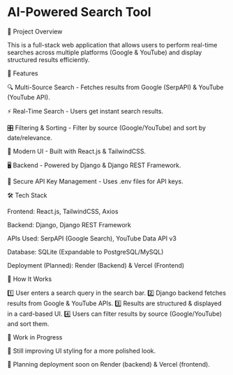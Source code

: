 <h1>AI-Powered Search Tool</h1>
🚀 Project Overview

This is a full-stack web application that allows users to perform real-time searches across multiple platforms (Google & YouTube) and display structured results efficiently.

📌 Features

🔍 Multi-Source Search - Fetches results from Google (SerpAPI) & YouTube (YouTube API).

⚡ Real-Time Search - Users get instant search results.

🎛️ Filtering & Sorting - Filter by source (Google/YouTube) and sort by date/relevance.

🎨 Modern UI - Built with React.js & TailwindCSS.

🖥️ Backend - Powered by Django & Django REST Framework.

🔑 Secure API Key Management - Uses .env files for API keys.

🛠 Tech Stack

Frontend: React.js, TailwindCSS, Axios

Backend: Django, Django REST Framework

APIs Used: SerpAPI (Google Search), YouTube Data API v3

Database: SQLite (Expandable to PostgreSQL/MySQL)

Deployment (Planned): Render (Backend) & Vercel (Frontend)

🎯 How It Works

1️⃣ User enters a search query in the search bar.
2️⃣ Django backend fetches results from Google & YouTube APIs.
3️⃣ Results are structured & displayed in a card-based UI.
4️⃣ Users can filter results by source (Google/YouTube) and sort them.

🚧 Work in Progress

🎨 Still improving UI styling for a more polished look.

🚀 Planning deployment soon on Render (backend) & Vercel (frontend).
